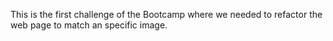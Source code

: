 This is the first challenge of the Bootcamp where we needed to refactor the web page to match an specific image.

